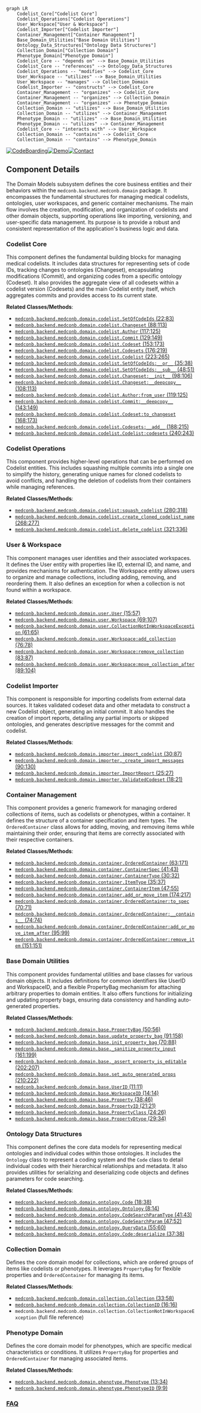 ```mermaid
graph LR
    Codelist_Core["Codelist Core"]
    Codelist_Operations["Codelist Operations"]
    User_Workspace["User & Workspace"]
    Codelist_Importer["Codelist Importer"]
    Container_Management["Container Management"]
    Base_Domain_Utilities["Base Domain Utilities"]
    Ontology_Data_Structures["Ontology Data Structures"]
    Collection_Domain["Collection Domain"]
    Phenotype_Domain["Phenotype Domain"]
    Codelist_Core -- "depends on" --> Base_Domain_Utilities
    Codelist_Core -- "references" --> Ontology_Data_Structures
    Codelist_Operations -- "modifies" --> Codelist_Core
    User_Workspace -- "utilizes" --> Base_Domain_Utilities
    User_Workspace -- "manages" --> Collection_Domain
    Codelist_Importer -- "constructs" --> Codelist_Core
    Container_Management -- "organizes" --> Codelist_Core
    Container_Management -- "organizes" --> Collection_Domain
    Container_Management -- "organizes" --> Phenotype_Domain
    Collection_Domain -- "utilizes" --> Base_Domain_Utilities
    Collection_Domain -- "utilizes" --> Container_Management
    Phenotype_Domain -- "utilizes" --> Base_Domain_Utilities
    Phenotype_Domain -- "utilizes" --> Container_Management
    Codelist_Core -- "interacts with" --> User_Workspace
    Collection_Domain -- "contains" --> Codelist_Core
    Collection_Domain -- "contains" --> Phenotype_Domain
```
[![CodeBoarding](https://img.shields.io/badge/Generated%20by-CodeBoarding-9cf?style=flat-square)](https://github.com/CodeBoarding/GeneratedOnBoardings)[![Demo](https://img.shields.io/badge/Try%20our-Demo-blue?style=flat-square)](https://www.codeboarding.org/demo)[![Contact](https://img.shields.io/badge/Contact%20us%20-%20contact@codeboarding.org-lightgrey?style=flat-square)](mailto:contact@codeboarding.org)

## Component Details

The Domain Models subsystem defines the core business entities and their behaviors within the `medconb.backend.medconb.domain` package. It encompasses the fundamental structures for managing medical codelists, ontologies, user workspaces, and generic container mechanisms. The main flow involves the creation, modification, and organization of codelists and other domain objects, supporting operations like importing, versioning, and user-specific data management. Its purpose is to provide a robust and consistent representation of the application's business logic and data.

### Codelist Core
This component defines the fundamental building blocks for managing medical codelists. It includes data structures for representing sets of code IDs, tracking changes to ontologies (Changeset), encapsulating modifications (Commit), and organizing codes from a specific ontology (Codeset). It also provides the aggregate view of all codesets within a codelist version (Codesets) and the main Codelist entity itself, which aggregates commits and provides access to its current state.


**Related Classes/Methods**:

- <a href="https://github.com/Bayer-Group/medconb/blob/master/backend/medconb/domain/codelist.py#L22-L83" target="_blank" rel="noopener noreferrer">`medconb.backend.medconb.domain.codelist.SetOfCodeIds` (22:83)</a>
- <a href="https://github.com/Bayer-Group/medconb/blob/master/backend/medconb/domain/codelist.py#L88-L113" target="_blank" rel="noopener noreferrer">`medconb.backend.medconb.domain.codelist.Changeset` (88:113)</a>
- <a href="https://github.com/Bayer-Group/medconb/blob/master/backend/medconb/domain/codelist.py#L117-L125" target="_blank" rel="noopener noreferrer">`medconb.backend.medconb.domain.codelist.Author` (117:125)</a>
- <a href="https://github.com/Bayer-Group/medconb/blob/master/backend/medconb/domain/codelist.py#L129-L149" target="_blank" rel="noopener noreferrer">`medconb.backend.medconb.domain.codelist.Commit` (129:149)</a>
- <a href="https://github.com/Bayer-Group/medconb/blob/master/backend/medconb/domain/codelist.py#L153-L173" target="_blank" rel="noopener noreferrer">`medconb.backend.medconb.domain.codelist.Codeset` (153:173)</a>
- <a href="https://github.com/Bayer-Group/medconb/blob/master/backend/medconb/domain/codelist.py#L176-L219" target="_blank" rel="noopener noreferrer">`medconb.backend.medconb.domain.codelist.Codesets` (176:219)</a>
- <a href="https://github.com/Bayer-Group/medconb/blob/master/backend/medconb/domain/codelist.py#L223-L265" target="_blank" rel="noopener noreferrer">`medconb.backend.medconb.domain.codelist.Codelist` (223:265)</a>
- <a href="https://github.com/Bayer-Group/medconb/blob/master/backend/medconb/domain/codelist.py#L35-L38" target="_blank" rel="noopener noreferrer">`medconb.backend.medconb.domain.codelist.SetOfCodeIds:__or__` (35:38)</a>
- <a href="https://github.com/Bayer-Group/medconb/blob/master/backend/medconb/domain/codelist.py#L48-L51" target="_blank" rel="noopener noreferrer">`medconb.backend.medconb.domain.codelist.SetOfCodeIds:__sub__` (48:51)</a>
- <a href="https://github.com/Bayer-Group/medconb/blob/master/backend/medconb/domain/codelist.py#L98-L106" target="_blank" rel="noopener noreferrer">`medconb.backend.medconb.domain.codelist.Changeset:__init__` (98:106)</a>
- <a href="https://github.com/Bayer-Group/medconb/blob/master/backend/medconb/domain/codelist.py#L108-L113" target="_blank" rel="noopener noreferrer">`medconb.backend.medconb.domain.codelist.Changeset:__deepcopy__` (108:113)</a>
- <a href="https://github.com/Bayer-Group/medconb/blob/master/backend/medconb/domain/codelist.py#L119-L125" target="_blank" rel="noopener noreferrer">`medconb.backend.medconb.domain.codelist.Author:from_user` (119:125)</a>
- <a href="https://github.com/Bayer-Group/medconb/blob/master/backend/medconb/domain/codelist.py#L143-L149" target="_blank" rel="noopener noreferrer">`medconb.backend.medconb.domain.codelist.Commit:__deepcopy__` (143:149)</a>
- <a href="https://github.com/Bayer-Group/medconb/blob/master/backend/medconb/domain/codelist.py#L168-L173" target="_blank" rel="noopener noreferrer">`medconb.backend.medconb.domain.codelist.Codeset:to_changeset` (168:173)</a>
- <a href="https://github.com/Bayer-Group/medconb/blob/master/backend/medconb/domain/codelist.py#L188-L215" target="_blank" rel="noopener noreferrer">`medconb.backend.medconb.domain.codelist.Codesets:__add__` (188:215)</a>
- <a href="https://github.com/Bayer-Group/medconb/blob/master/backend/medconb/domain/codelist.py#L240-L243" target="_blank" rel="noopener noreferrer">`medconb.backend.medconb.domain.codelist.Codelist:codesets` (240:243)</a>


### Codelist Operations
This component provides higher-level operations that can be performed on Codelist entities. This includes squashing multiple commits into a single one to simplify the history, generating unique names for cloned codelists to avoid conflicts, and handling the deletion of codelists from their containers while managing references.


**Related Classes/Methods**:

- <a href="https://github.com/Bayer-Group/medconb/blob/master/backend/medconb/domain/codelist.py#L280-L318" target="_blank" rel="noopener noreferrer">`medconb.backend.medconb.domain.codelist:squash_codelist` (280:318)</a>
- <a href="https://github.com/Bayer-Group/medconb/blob/master/backend/medconb/domain/codelist.py#L268-L277" target="_blank" rel="noopener noreferrer">`medconb.backend.medconb.domain.codelist.create_cloned_codelist_name` (268:277)</a>
- <a href="https://github.com/Bayer-Group/medconb/blob/master/backend/medconb/domain/codelist.py#L321-L336" target="_blank" rel="noopener noreferrer">`medconb.backend.medconb.domain.codelist.delete_codelist` (321:336)</a>


### User & Workspace
This component manages user identities and their associated workspaces. It defines the User entity with properties like ID, external ID, and name, and provides mechanisms for authentication. The Workspace entity allows users to organize and manage collections, including adding, removing, and reordering them. It also defines an exception for when a collection is not found within a workspace.


**Related Classes/Methods**:

- <a href="https://github.com/Bayer-Group/medconb/blob/master/backend/medconb/domain/user.py#L15-L57" target="_blank" rel="noopener noreferrer">`medconb.backend.medconb.domain.user.User` (15:57)</a>
- <a href="https://github.com/Bayer-Group/medconb/blob/master/backend/medconb/domain/user.py#L69-L107" target="_blank" rel="noopener noreferrer">`medconb.backend.medconb.domain.user.Workspace` (69:107)</a>
- <a href="https://github.com/Bayer-Group/medconb/blob/master/backend/medconb/domain/user.py#L61-L65" target="_blank" rel="noopener noreferrer">`medconb.backend.medconb.domain.user.CollectionNotInWorkspaceException` (61:65)</a>
- <a href="https://github.com/Bayer-Group/medconb/blob/master/backend/medconb/domain/user.py#L76-L78" target="_blank" rel="noopener noreferrer">`medconb.backend.medconb.domain.user.Workspace:add_collection` (76:78)</a>
- <a href="https://github.com/Bayer-Group/medconb/blob/master/backend/medconb/domain/user.py#L83-L87" target="_blank" rel="noopener noreferrer">`medconb.backend.medconb.domain.user.Workspace:remove_collection` (83:87)</a>
- <a href="https://github.com/Bayer-Group/medconb/blob/master/backend/medconb/domain/user.py#L89-L104" target="_blank" rel="noopener noreferrer">`medconb.backend.medconb.domain.user.Workspace:move_collection_after` (89:104)</a>


### Codelist Importer
This component is responsible for importing codelists from external data sources. It takes validated codeset data and other metadata to construct a new Codelist object, generating an initial commit. It also handles the creation of import reports, detailing any partial imports or skipped ontologies, and generates descriptive messages for the commit and codelist.


**Related Classes/Methods**:

- <a href="https://github.com/Bayer-Group/medconb/blob/master/backend/medconb/domain/importer.py#L30-L87" target="_blank" rel="noopener noreferrer">`medconb.backend.medconb.domain.importer.import_codelist` (30:87)</a>
- <a href="https://github.com/Bayer-Group/medconb/blob/master/backend/medconb/domain/importer.py#L90-L130" target="_blank" rel="noopener noreferrer">`medconb.backend.medconb.domain.importer._create_import_messages` (90:130)</a>
- <a href="https://github.com/Bayer-Group/medconb/blob/master/backend/medconb/domain/importer.py#L25-L27" target="_blank" rel="noopener noreferrer">`medconb.backend.medconb.domain.importer.ImportReport` (25:27)</a>
- <a href="https://github.com/Bayer-Group/medconb/blob/master/backend/medconb/domain/importer.py#L18-L21" target="_blank" rel="noopener noreferrer">`medconb.backend.medconb.domain.importer.ValidatedCodeset` (18:21)</a>


### Container Management
This component provides a generic framework for managing ordered collections of items, such as codelists or phenotypes, within a container. It defines the structure of a container specification and item types. The `OrderedContainer` class allows for adding, moving, and removing items while maintaining their order, ensuring that items are correctly associated with their respective containers.


**Related Classes/Methods**:

- <a href="https://github.com/Bayer-Group/medconb/blob/master/backend/medconb/domain/container.py#L63-L171" target="_blank" rel="noopener noreferrer">`medconb.backend.medconb.domain.container.OrderedContainer` (63:171)</a>
- <a href="https://github.com/Bayer-Group/medconb/blob/master/backend/medconb/domain/container.py#L41-L43" target="_blank" rel="noopener noreferrer">`medconb.backend.medconb.domain.container.ContainerSpec` (41:43)</a>
- <a href="https://github.com/Bayer-Group/medconb/blob/master/backend/medconb/domain/container.py#L30-L32" target="_blank" rel="noopener noreferrer">`medconb.backend.medconb.domain.container.ContainerType` (30:32)</a>
- <a href="https://github.com/Bayer-Group/medconb/blob/master/backend/medconb/domain/container.py#L35-L37" target="_blank" rel="noopener noreferrer">`medconb.backend.medconb.domain.container.ItemType` (35:37)</a>
- <a href="https://github.com/Bayer-Group/medconb/blob/master/backend/medconb/domain/container.py#L47-L55" target="_blank" rel="noopener noreferrer">`medconb.backend.medconb.domain.container.ContainerItem` (47:55)</a>
- <a href="https://github.com/Bayer-Group/medconb/blob/master/backend/medconb/domain/container.py#L174-L217" target="_blank" rel="noopener noreferrer">`medconb.backend.medconb.domain.container.add_or_move_item` (174:217)</a>
- <a href="https://github.com/Bayer-Group/medconb/blob/master/backend/medconb/domain/container.py#L70-L71" target="_blank" rel="noopener noreferrer">`medconb.backend.medconb.domain.container.OrderedContainer:to_spec` (70:71)</a>
- <a href="https://github.com/Bayer-Group/medconb/blob/master/backend/medconb/domain/container.py#L74-L74" target="_blank" rel="noopener noreferrer">`medconb.backend.medconb.domain.container.OrderedContainer:__contains__` (74:74)</a>
- <a href="https://github.com/Bayer-Group/medconb/blob/master/backend/medconb/domain/container.py#L95-L99" target="_blank" rel="noopener noreferrer">`medconb.backend.medconb.domain.container.OrderedContainer:add_or_move_item_after` (95:99)</a>
- <a href="https://github.com/Bayer-Group/medconb/blob/master/backend/medconb/domain/container.py#L151-L151" target="_blank" rel="noopener noreferrer">`medconb.backend.medconb.domain.container.OrderedContainer:remove_item` (151:151)</a>


### Base Domain Utilities
This component provides fundamental utilities and base classes for various domain objects. It includes definitions for common identifiers like UserID and WorkspaceID, and a flexible PropertyBag mechanism for attaching arbitrary properties to domain entities. It also offers functions for initializing and updating property bags, ensuring data consistency and handling auto-generated properties.


**Related Classes/Methods**:

- <a href="https://github.com/Bayer-Group/medconb/blob/master/backend/medconb/domain/base.py#L50-L56" target="_blank" rel="noopener noreferrer">`medconb.backend.medconb.domain.base.PropertyBag` (50:56)</a>
- <a href="https://github.com/Bayer-Group/medconb/blob/master/backend/medconb/domain/base.py#L91-L158" target="_blank" rel="noopener noreferrer">`medconb.backend.medconb.domain.base.update_property_bag` (91:158)</a>
- <a href="https://github.com/Bayer-Group/medconb/blob/master/backend/medconb/domain/base.py#L70-L88" target="_blank" rel="noopener noreferrer">`medconb.backend.medconb.domain.base.init_property_bag` (70:88)</a>
- <a href="https://github.com/Bayer-Group/medconb/blob/master/backend/medconb/domain/base.py#L161-L199" target="_blank" rel="noopener noreferrer">`medconb.backend.medconb.domain.base._sanitize_property_input` (161:199)</a>
- <a href="https://github.com/Bayer-Group/medconb/blob/master/backend/medconb/domain/base.py#L202-L207" target="_blank" rel="noopener noreferrer">`medconb.backend.medconb.domain.base._assert_property_is_editable` (202:207)</a>
- <a href="https://github.com/Bayer-Group/medconb/blob/master/backend/medconb/domain/base.py#L210-L222" target="_blank" rel="noopener noreferrer">`medconb.backend.medconb.domain.base.set_auto_generated_props` (210:222)</a>
- <a href="https://github.com/Bayer-Group/medconb/blob/master/backend/medconb/domain/base.py#L11-L11" target="_blank" rel="noopener noreferrer">`medconb.backend.medconb.domain.base.UserID` (11:11)</a>
- <a href="https://github.com/Bayer-Group/medconb/blob/master/backend/medconb/domain/base.py#L14-L14" target="_blank" rel="noopener noreferrer">`medconb.backend.medconb.domain.base.WorkspaceID` (14:14)</a>
- <a href="https://github.com/Bayer-Group/medconb/blob/master/backend/medconb/domain/base.py#L38-L46" target="_blank" rel="noopener noreferrer">`medconb.backend.medconb.domain.base.Property` (38:46)</a>
- <a href="https://github.com/Bayer-Group/medconb/blob/master/backend/medconb/domain/base.py#L21-L21" target="_blank" rel="noopener noreferrer">`medconb.backend.medconb.domain.base.PropertyID` (21:21)</a>
- <a href="https://github.com/Bayer-Group/medconb/blob/master/backend/medconb/domain/base.py#L24-L26" target="_blank" rel="noopener noreferrer">`medconb.backend.medconb.domain.base.PropertyClass` (24:26)</a>
- <a href="https://github.com/Bayer-Group/medconb/blob/master/backend/medconb/domain/base.py#L29-L34" target="_blank" rel="noopener noreferrer">`medconb.backend.medconb.domain.base.PropertyDtype` (29:34)</a>


### Ontology Data Structures
This component defines the core data models for representing medical ontologies and individual codes within those ontologies. It includes the `Ontology` class to represent a coding system and the `Code` class to detail individual codes with their hierarchical relationships and metadata. It also provides utilities for serializing and deserializing code objects and defines parameters for code searching.


**Related Classes/Methods**:

- <a href="https://github.com/Bayer-Group/medconb/blob/master/backend/medconb/domain/ontology.py#L18-L38" target="_blank" rel="noopener noreferrer">`medconb.backend.medconb.domain.ontology.Code` (18:38)</a>
- <a href="https://github.com/Bayer-Group/medconb/blob/master/backend/medconb/domain/ontology.py#L8-L14" target="_blank" rel="noopener noreferrer">`medconb.backend.medconb.domain.ontology.Ontology` (8:14)</a>
- <a href="https://github.com/Bayer-Group/medconb/blob/master/backend/medconb/domain/ontology.py#L41-L43" target="_blank" rel="noopener noreferrer">`medconb.backend.medconb.domain.ontology.CodeSearchParamType` (41:43)</a>
- <a href="https://github.com/Bayer-Group/medconb/blob/master/backend/medconb/domain/ontology.py#L47-L52" target="_blank" rel="noopener noreferrer">`medconb.backend.medconb.domain.ontology.CodeSearchParam` (47:52)</a>
- <a href="https://github.com/Bayer-Group/medconb/blob/master/backend/medconb/domain/ontology.py#L55-L60" target="_blank" rel="noopener noreferrer">`medconb.backend.medconb.domain.ontology.QueryData` (55:60)</a>
- <a href="https://github.com/Bayer-Group/medconb/blob/master/backend/medconb/domain/ontology.py#L37-L38" target="_blank" rel="noopener noreferrer">`medconb.backend.medconb.domain.ontology.Code:deserialize` (37:38)</a>


### Collection Domain
Defines the core domain model for collections, which are ordered groups of items like codelists or phenotypes. It leverages `PropertyBag` for flexible properties and `OrderedContainer` for managing its items.


**Related Classes/Methods**:

- <a href="https://github.com/Bayer-Group/medconb/blob/master/backend/medconb/domain/collection.py#L33-L58" target="_blank" rel="noopener noreferrer">`medconb.backend.medconb.domain.collection.Collection` (33:58)</a>
- <a href="https://github.com/Bayer-Group/medconb/blob/master/backend/medconb/domain/collection.py#L16-L16" target="_blank" rel="noopener noreferrer">`medconb.backend.medconb.domain.collection.CollectionID` (16:16)</a>
- `medconb.backend.medconb.domain.collection.CollectionNotInWorkspaceException` (full file reference)


### Phenotype Domain
Defines the core domain model for phenotypes, which are specific medical characteristics or conditions. It utilizes `PropertyBag` for properties and `OrderedContainer` for managing associated items.


**Related Classes/Methods**:

- <a href="https://github.com/Bayer-Group/medconb/blob/master/backend/medconb/domain/phenotype.py#L13-L34" target="_blank" rel="noopener noreferrer">`medconb.backend.medconb.domain.phenotype.Phenotype` (13:34)</a>
- <a href="https://github.com/Bayer-Group/medconb/blob/master/backend/medconb/domain/phenotype.py#L9-L9" target="_blank" rel="noopener noreferrer">`medconb.backend.medconb.domain.phenotype.PhenotypeID` (9:9)</a>




### [FAQ](https://github.com/CodeBoarding/GeneratedOnBoardings/tree/main?tab=readme-ov-file#faq)